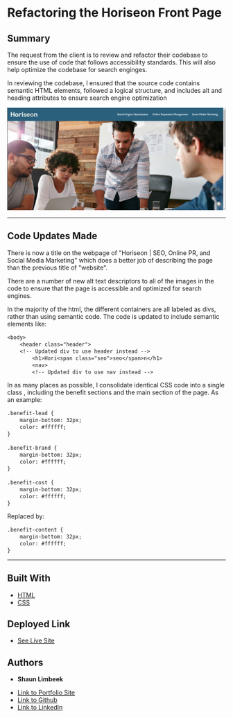 # Refactoring the Horiseon Front Page

## Summary

The request from the client is to review and refactor their codebase to ensure the use of code that follows accessibility standards. This will also help optimize the codebase for search enginges.

In reviewing the codebase, I ensured that the source code contains semantic HTML elements, followed a logical structure, and includes alt and heading attributes to ensure search engine optimization

![Picture of Website](/assets/images/site.png)

<hr>

## Code Updates Made

There is now a title on the webpage of "Horiseon | SEO, Online PR, and Social Media Marketing" which does a better job of describing the page than the previous title of "website".

There are a number of new alt text descriptors to all of the images in the code to ensure that the page is accessible and optimized for search engines.


In the majority of the html, the different containers are all labeled as divs, rather than using semantic code.  The code is updated to include semantic elements like:

```
<body>
    <header class="header">
    <!-- Updated div to use header instead -->
        <h1>Hori<span class="seo">seo</span>n</h1>
        <nav>
        <!-- Updated div to use nav instead -->
```


In as many places as possible, I consolidate identical CSS code into a single class , including the benefit sections and the main section of the page.  As an example:

```
.benefit-lead {
    margin-bottom: 32px;
    color: #ffffff;
}

.benefit-brand {
    margin-bottom: 32px;
    color: #ffffff;
}

.benefit-cost {
    margin-bottom: 32px;
    color: #ffffff;
}
```
Replaced by:
```
.benefit-content {
    margin-bottom: 32px;
    color: #ffffff;
}
```
<hr>

## Built With

* [HTML](https://developer.mozilla.org/en-US/docs/Web/HTML)
* [CSS](https://developer.mozilla.org/en-US/docs/Web/CSS)

## Deployed Link

* [See Live Site](#)


## Authors

* **Shaun Limbeek** 

- [Link to Portfolio Site](#)
- [Link to Github](https://github.com/slimbeek6/)
- [Link to LinkedIn](https://www.linkedin.com/in/shaun-limbeek/)